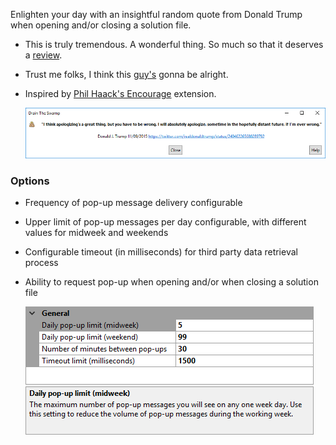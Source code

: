 [GitHubRepoURL]: https://github.com/GregTrevellick/TrivialApisForIDE
[GitHubRepoIssuesURL]: https://github.com/GregTrevellick/TrivialApisForIDE/issues
[GitHubRepoPullRequestsURL]: https://github.com/GregTrevellick/TrivialApisForIDE/pulls
[VSMarketplaceUrl]: https://marketplace.visualstudio.com/items?itemName=GregTrevellick.DrainTheSwamp#review-details

Enlighten your day with an insightful random quote from Donald Trump when opening and/or closing a solution file.

- This is truly tremendous. A wonderful thing. So much so that it deserves a [review][VSMarketplaceUrl].

- Trust me folks, I think this [guy's](https://www.tronalddump.io) gonna be alright.

- Inspired by [Phil Haack's Encourage](https://marketplace.visualstudio.com/items?itemName=Haacked.Encourage) extension. 

    ![](ReadMeScreenShot.png)

### Options

- Frequency of pop-up message delivery configurable

- Upper limit of pop-up messages per day configurable, with different values for midweek and weekends

- Configurable timeout (in milliseconds) for third party data retrieval process 

- Ability to request pop-up when opening and/or when closing a solution file

    ![](../../Trivial.Ui.Common/Resources/Generic_ReadMeScreenShot_OptionsGeneral.png)